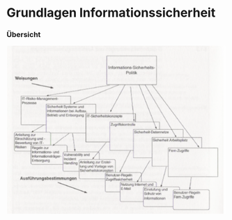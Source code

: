 # Grundlagen Informationssicherheit

### Übersicht

![](../../.gitbook/assets/image%20%2814%29.png)

### 

